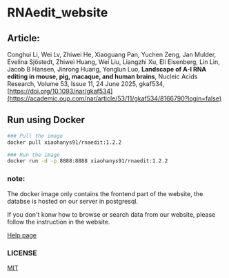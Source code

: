# RNAedit_website

## Article:

Conghui Li, Wei Lv, Zhiwei He, Xiaoguang Pan, Yuchen Zeng, Jan Mulder, Evelina Sjöstedt, Zhiwei Huang, Wei Liu, Liangzhi Xu, Eli Eisenberg, Lin Lin, Jacob B Hansen, Jinrong Huang, Yonglun Luo, **Landscape of A-I RNA editing in mouse, pig, macaque, and human brains**, Nucleic Acids Research, Volume 53, Issue 11, 24 June 2025, gkaf534, [https://doi.org/10.1093/nar/gkaf534](https://academic.oup.com/nar/article/53/11/gkaf534/8166790?login=false)

## Run using Docker

```bash
### Pull the image
docker pull xiaohanys91/rnaedit:1.2.2

### Run the image
docker run -d -p 8888:8888 xiaohanys91/rnaedit:1.2.2
```

### note:

The docker image only contains the frontend part of the website, the databse is hosted on our server in postgresql.

If you don't konw how to browse or search data from our website, please follow the instruction in the website.

[Help page](https://dream-ai.biomed.au.dk/help/)

### LICENSE

[MIT](https://github.com/panxiaoguang/RNAedit_website/blob/main/LICENSE)
